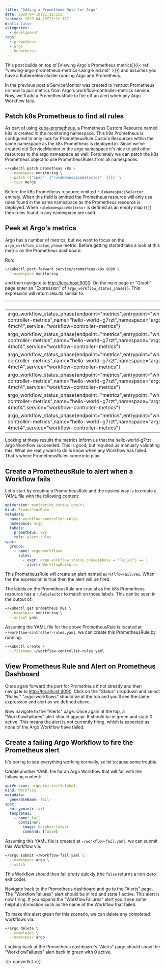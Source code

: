 ```yaml
---
title: "Adding a Prometheus Rule for Argo"
date: 2020-04-19T21:12:15Z
lastmod: 2020-04-19T21:12:15Z
draft: false
categories:
  - development
tags:
  - prometheus
  - argo
  - kubernetes
---
```


This post builds on top of
[Viewing Argo's Prometheus metrics]({{< ref "viewing-argo-prometheus-metrics-using-kind.md" >}})
and assumes you have a Kubernetes cluster running Argo and Prometheus.

In the previous post a ServiceMonitor was created to instruct Prometheus on how to pull
metrics from Argo's workflow-controller-metrics service. Now, we'll add a PrometheusRule to fire
off an alert when any Argo Workflow fails.

## Patch k8s Prometheus to find all rules

As part of using [kube-prometheus](https://github.com/coreos/kube-prometheus/tree/v0.3.0), a
Prometheus Custom Resource named k8s is created in the monitoring namespace. This k8s
Prometheus is configured to only look for PrometheusRule Custom Resources within the same
namespace as the k8s Prometheus is deployed in. Since we've created out ServiceMonitor in the
argo namespace it's nice to add other resources to the argo namespace as well. Fortunately we can
patch the k8s Prometheus object to use PrometheusRules from all namespaces.

```bash
~/kubectl patch prometheus k8s \
  --namespace monitoring \
  --patch '{"spec": {"ruleNamespaceSelector": {}}}' \
  --type merge
```

Before the k8s Prometheus resource omitted `ruleNamespaceSelector` entirely. When this field is
omitted the Prometheus resource will only use rules found in the same namespace as the
Prometheus resource is deployed. When `ruleNamespaceSelector` is defined as an empty
map (`{}`) then rules found in any namespace are used.

## Peek at Argo's metrics

Argo has a number of metrics, but we want to focus on the `argo_workflow_status_phase` metric.
Before getting started take a look at this metric on the Prometheus dashboard.

Run:

```bash
~/kubectl port-forward service/prometheus-k8s 9090 \
  --namespace monitoring
```

and then navigate to [http://localhost:9090](http://localhost:9090). On the main page or "Graph"
page enter an "Expression" of `argo_workflow_status_phase{}`. This expression will return
results similar to:

| Element                                                                                                                                                                                                                                                                                                  | Value |
| -------------------------------------------------------------------------------------------------------------------------------------------------------------------------------------------------------------------------------------------------------------------------------------------------------- | ----- |
| argo_workflow_status_phase{endpoint="metrics",entrypoint="whalesay",exported_namespace="argo",instance="10.244.0.7:9090",job="workflow-controller-metrics",name="hello-world-g7rzt",namespace="argo",phase="Error",pod="workflow-controller-5bc484d68b-4mcf4",service="workflow-controller-metrics"}     | 0     |
| argo_workflow_status_phase{endpoint="metrics",entrypoint="whalesay",exported_namespace="argo",instance="10.244.0.7:9090",job="workflow-controller-metrics",name="hello-world-g7rzt",namespace="argo",phase="Failed",pod="workflow-controller-5bc484d68b-4mcf4",service="workflow-controller-metrics"}    | 0     |
| argo_workflow_status_phase{endpoint="metrics",entrypoint="whalesay",exported_namespace="argo",instance="10.244.0.7:9090",job="workflow-controller-metrics",name="hello-world-g7rzt",namespace="argo",phase="Pending",pod="workflow-controller-5bc484d68b-4mcf4",service="workflow-controller-metrics"}   | 0     |
| argo_workflow_status_phase{endpoint="metrics",entrypoint="whalesay",exported_namespace="argo",instance="10.244.0.7:9090",job="workflow-controller-metrics",name="hello-world-g7rzt",namespace="argo",phase="Running",pod="workflow-controller-5bc484d68b-4mcf4",service="workflow-controller-metrics"}   | 0     |
| argo_workflow_status_phase{endpoint="metrics",entrypoint="whalesay",exported_namespace="argo",instance="10.244.0.7:9090",job="workflow-controller-metrics",name="hello-world-g7rzt",namespace="argo",phase="Skipped",pod="workflow-controller-5bc484d68b-4mcf4",service="workflow-controller-metrics"}   | 0     |
| argo_workflow_status_phase{endpoint="metrics",entrypoint="whalesay",exported_namespace="argo",instance="10.244.0.7:9090",job="workflow-controller-metrics",name="hello-world-g7rzt",namespace="argo",phase="Succeeded",pod="workflow-controller-5bc484d68b-4mcf4",service="workflow-controller-metrics"} | 1     |

Looking at these results the metrics inform us that the hello-world-g7rzt Argo Workflow
succeeded. This is good, but required us manually validating this. What we really want to do
is know when any Workflow has failed. That's where PrometheusRules come into play.

## Create a PrometheusRule to alert when a Workflow fails

Let's start by creating a PrometheusRule and the easiest way is to create a YAML file with
the following content:

```yaml
apiVersion: monitoring.coreos.com/v1
kind: PrometheusRule
metadata:
  name: workflow-controller-rules
  namespace: argo
  labels:
    prometheus: k8s
    role: alert-rules
spec:
  groups:
    - name: argo-workflows
      rules:
        - expr: argo_workflow_status_phase{phase = "Failed"} == 1
          alert: WorkflowFailures
```

This PrometheusRule will create an alert named `WorkflfowFailures`. When
the the expression is true then the alert will be fired.

The labels on the PrometheusRule are crucial as the k8s Prometheus resource
has a `ruleSelector` to match on those labels. This can be seen in the output of:

```bash
~/kubectl get prometheus k8s \
  --namespace monitoring \
  --output yaml
```

Assuming the YAML file for the above PrometheusRule is located at
`~/workflow-controller-rules.yaml`, we can create this PrometheusRule by running:

```bash
~/kubectl create \
  --filename ~/workflow-controller-rules.yaml
```

## View Prometheus Rule and Alert on Prometheus Dashboard

Once again forward the port for Prometheus if not already and then navigate to
[http://localhost:9090](http://localhost:9090). Click on the "Status" dropdown and
select "Rules." "argo-workflows" should be at the top and you'll see the same expression and
alert as we defined above.

Now navigate to the "Alerts" page. Once again at the top, a "WorkflowFailures" alert should
appear. It should be in green and state 0 active. This means the alert is not currently firing,
which is expected as none of the Argo Workflow have failed.

## Create a failing Argo Workflow to fire the Prometheus alert

It's boring to see everything working normally, so let's cause some trouble.

Create another YAML file for an Argo Workflow that will fail with the following content:

```yaml
apiVersion: argoproj.io/v1alpha1
kind: Workflow
metadata:
  generateName: fail-
spec:
  entrypoint: fail
  templates:
    - name: fail
      container:
        image: busybox:latest
        command: [false]
```

Assuming this YAML file is created at `~/workflow-fail.yaml`, we can submit this Workflow
via:

```bash
~/argo submit ~/workflow-fail.yaml \
  --namespace argo \
  --watch
```

This Workflow should then fail pretty quickly (the `false` returns a non-zero exit code).

Navigate back to the Prometheus dashboard and go to the "Alerts" page. The "WorkflowFailures"
alert should be in red and state 1 active. This alert is now firing. If you expand the
"WorkflowFailures" alert you'll see some helpful information such as the name of the Workflow
that failed.

To make this alert green for this scenario, we can delete any completed workflows via:

```bash
~/argo delete \
  --completed \
  --namespace argo
```

Looking back at the Prometheus dashboard's "Alerts" page should show the "WorkflowFailures"
alert back in green with 0 active.

{{< convertkit >}}
